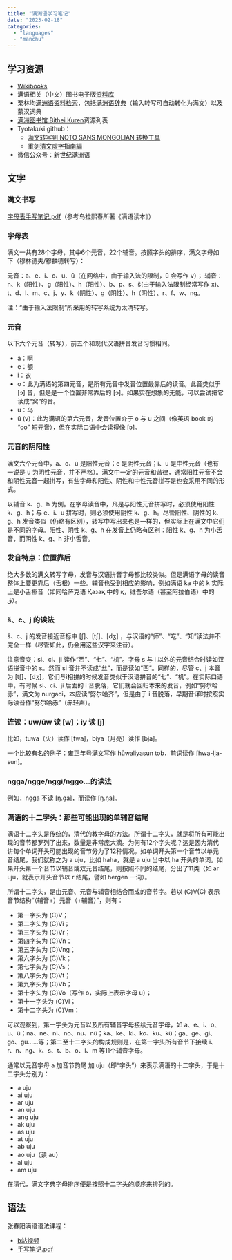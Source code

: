 ```yaml
---
title: "满洲语学习笔记"
date: "2023-02-18"
categories:
  - "languages"
  - "manchu"
---
```


## 学习资源

- [Wikibooks](https://zh.m.wikibooks.org/wiki/满语)
- 满语相关（中文）图书电子版[资料库](http://www.manchu.work/books)
- 栗林均[满洲语资料检索](http://hkuri.cneas.tohoku.ac.jp)，包括[满洲语辞典](http://hkuri.cneas.tohoku.ac.jp/p06/manchu/list?groupId=11)（输入转写可自动转化为满文）以及蒙汉词典
- [满洲图书馆 Bithei Kuren](https://bitheikuren.com/index.php?title=全部资源)资源列表
- Tyotakuki github：
  - [满文转写到 NOTO SANS MONGOLIAN 转换工具](https://tyotakuki.github.io/notomanchu/)
  - [重刻清文虛字指南編](https://tyotakuki.github.io/untuhun_hergen/index.html)
- 微信公众号：新世纪满洲语

## 文字

### 满文书写

[字母表手写笔记.pdf](assets/doc/满文字母笔记-2023-02-05.pdf)（参考乌拉熙春所著《满语读本》）

### 字母表

满文一共有28个字母，其中6个元音，22个辅音。按照字头的排序，满文字母如下（穆林德夫/穆麟德转写）：

元音：a、e、i、o、u、ū（在网络中，由于输入法的限制，ū 会写作 v）；
辅音：n、k（阳性）、g（阳性）、h（阳性）、b、p、s、š(由于输入法限制经常写作 x)、t、d、l、m、c、j、y、k（阴性）、g（阴性）、h（阴性）、r、f、w、ng。

注：“由于输入法限制”所采用的转写系统为太清转写。

### 元音

以下六个元音（转写），前五个和现代汉语拼音发音习惯相同。
- a：啊  
- e：额
- i：衣  
- o：此为满语的第四元音，是所有元音中发音位置最靠后的读音。此音类似于 [ɔ] 音，但是是一个位置非常靠后的 [ɔ]。如果实在想象的无能，可以尝试把它读成“窝”的音。  
- u：乌  
- ū (v)：此为满语的第六元音，发音位置介于 o 与 u 之间（像英语 book 的 “oo” 短元音），但在实际口语中会读得像 [ɔ]。

### 元音的阴阳性

满文六个元音中，a、o、ū 是阳性元音；e 是阴性元音；i、u 是中性元音（也有一说是 u 为阴性元音，并不严格）。满文中一定的元音和谐律，通常阳性元音不会和阴性元音一起拼写，有些字母和阳性、阴性和中性元音拼写是也会采用不同的形式。

以辅音 k、g、h 为例。在字母读音中，凡是与阳性元音拼写时，必须使用阳性 k、g、h；与 e、i、u 拼写时，则必须使用阴性 k、g、h。尽管阳性、阴性的 k、g、h 发音类似（仍略有区别），转写中写出来也是一样的，但实际上在满文中它们是不同的字母。阳性、阴性 k、g、h 在发音上仍略有区别：阳性 k、g、h 为小舌音，而阴性 k、g、h 非小舌音。

### 发音特点：位置靠后

绝大多数的满文转写字母，发音与汉语拼音字母都比较类似。但是满语字母的读音整体上要更靠后（舌根）一些。辅音也受到相应的影响，例如满语 ka 中的 k 实际上是小舌擦音（如同哈萨克语 Қазақ 中的 қ，维吾尔语（甚至阿拉伯语）中的 ق）。

### š、c、j 的读法

š、c、j 的发音接近音标中 [ʃ]、[tʃ]、[dʒ] ，与汉语的“师”、“吃”、“知”读法并不完全一样（尽管如此，仍会用这些汉字来注音）。

注意音变：si、ci、ji 读作“西”、“七”、“机”。字母 s 与 i 以外的元音结合时读如汉语拼音中的 s。然而 si 音并不读成“丝”，而是读如“西”。同样的，尽管 c、j 本音为 [tʃ]、[dʒ]，它们与i相拼的时候发音类似于汉语拼音的“七”、“机”。在实际口语中，有时候 si、ci、ji 后面的 i 音脱落，它们就会回归本来的发音，例如“努尔哈赤”，满文为 nurgaci，本应读“努尔哈齐”，但是由于 i 音脱落，早期音译时按照实际读音作“努尔哈赤”（赤轻声）。

### 连读：uw/ūw 读 [w]；iy 读 [j]

比如，tuwa（火）读作 [twa]，biya（月亮）读作 [bja]。

一个比较有名的例子：雍正年号满文写作 hūwaliyasun tob，前词读作 [hwa-lja-sun]。

### ngga/ngge/nggi/nggo...的读法

例如，ngga 不读 [ŋ.ga]，而读作 [ŋ.ŋa]。

### 满语的十二字头：那些可能出现的单辅音结尾

满语十二字头是传统的，清代的教字母的方法。所谓十二字头，就是将所有可能出现的音节都罗列了出来，数量是非常庞大滴。为何有12个字头呢？这是因为清代讲每个单词开头可能出现的音节分为了12种情况。如单词开头第一个音节以单元音结尾，我们就称之为 a uju，比如 haha，就是 a uju 当中以 ha 开头的单词。如果开头第一个音节以辅音或双元音结尾，则按照不同的结尾，分出了11类（如 ar uju，就表示开头音节以 r 结尾，譬如 hergen 一词）。

所谓十二字头，是由元音、元音与辅音相结合而成的音节字。若以 (C)V(C) 表示音节结构“（辅音+）元音（+辅音）”，则有：
- 第一字头为 (C)V；
- 第二字头为 (C)Vi；
- 第三字头为 (C)Vr；
- 第四字头为 (C)Vn；
- 第五字头为 (C)Vng；
- 第六字头为 (C)Vk；
- 第七字头为 (C)Vs；
- 第八字头为 (C)Vt；
- 第九字头为 (C)Vb；
- 第十字头为 (C)Vo（写作 o，实际上表示字母 u）；
- 第十一字头为 (C)Vl；
- 第十二字头为 (C)Vm；

可以观察到，第一字头为元音以及所有辅音字母接续元音字母，如 a、e、i、o、u、ü；na、ne、ni、no、nu、nü；ka、ke、ki、ko、ku、kü；ga、ge、gi、go、gu……等；第二至十二字头的构成规则是，在第一字头所有音节下接续 i、r、n、ng、k、s、t、b、o、l、m 等11个辅音字母。

通常以元音字母 a 加音节韵尾 加 uju（即“字头”）来表示满语的十二字头，于是十二字头分别为：
- a uju
- ai uju 
- ar uju 
- an uju 
- ang uju 
- ak uju 
- as uju 
- at uju 
- ab uju 
- ao uju（读 au） 
- al uju
- am uju

在清代，满文字典字母排序便是按照十二字头的顺序来排列的。


## 语法

张春阳满语语法课程：
- [b站视频](https://www.bilibili.com/video/BV13q4y1c72H/?vd_source=60491a3e04ba343eaf8d68615b495223)
- [手写笔记.pdf](assets/doc/张春阳满语语法笔记-2023-02-18.pdf)
